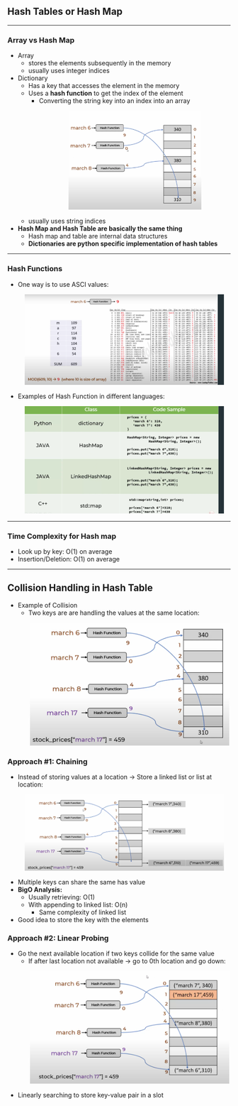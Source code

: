 ## Hash Tables or Hash Map
---
### Array vs Hash Map
- Array
    - stores the elements subsequently in the memory
    - usually uses integer indices
- Dictionary
    - Has a key that accesses the element in the memory
    - Uses a **hash function** to get the index of the element
        - Converting the string key into an index into an array <p align="center"><img src="Images/hashFunction.png" width="300"></p>
    - usually uses string indices
- **Hash Map and Hash Table are basically the same thing**
    - Hash map and table are internal data structures
    - **Dictionaries are python specific implementation of hash tables**
---
### Hash Functions
- One way is to use ASCI values: <p align="center"><img src="Images/asciHashFunction.png" width="450"></p>
- Examples of Hash Function in different languages: <p align="center"><img src="Images/diffHashFunction.png" width="450"></p>
---
### Time Complexity for Hash map
- Look up by key: O(1) on average
- Insertion/Deletion: O(1) on average
---

## Collision Handling in Hash Table
- Example of Collision
    - Two keys are are handling the values at the same location:<p align="center"><img src="Images/collisionImage.png" width="450"></p>
### Approach #1: Chaining
- Instead of storing values at a location -> Store a linked list or list at location: <p align="center"><img src="Images/chaining.png" width="450"></p>
- Multiple keys can share the same has value
- **BigO Analysis:**
    - Usually retrieving: O(1)
    - With appending to linked list: O(n)
        - Same complexity of linked list
- Good idea to store the key with the elements
### Approach #2: Linear Probing
- Go the next available location if two keys collide for the same value
    - If after last location not available -> go to 0th location and go down: <p align="center"><img src="Images/linearProbing.png" width="450"></p>
- Linearly searching to store key-value pair in a slot

